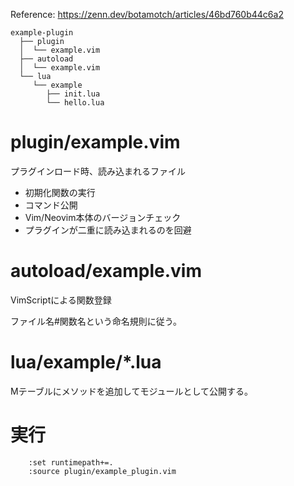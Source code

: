 Reference: https://zenn.dev/botamotch/articles/46bd760b44c6a2

```
example-plugin
  ├── plugin
  │  └── example.vim
  ├── autoload
  │  └── example.vim
  └── lua
     └── example
        ├── init.lua
        └── hello.lua
```

# plugin/example.vim
プラグインロード時、読み込まれるファイル
- 初期化関数の実行
- コマンド公開
- Vim/Neovim本体のバージョンチェック
- プラグインが二重に読み込まれるのを回避

# autoload/example.vim
VimScriptによる関数登録

ファイル名#関数名という命名規則に従う。

# lua/example/*.lua
Mテーブルにメソッドを追加してモジュールとして公開する。

# 実行
```vim
    :set runtimepath+=.
    :source plugin/example_plugin.vim
```
